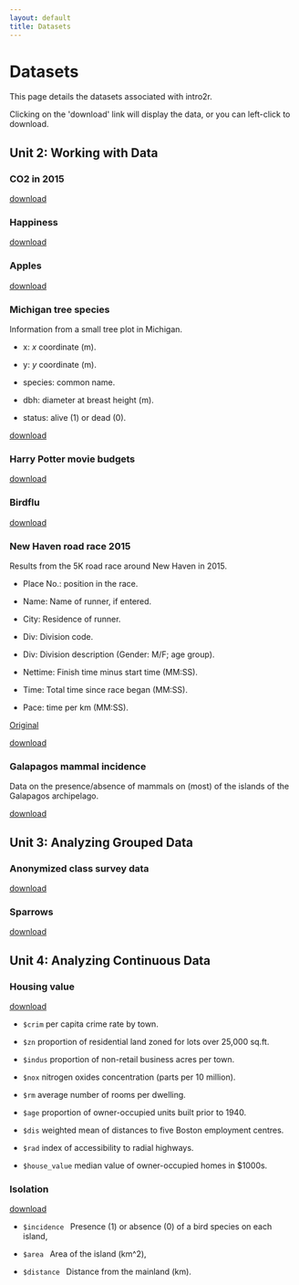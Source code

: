 ```yaml
---
layout: default
title: Datasets
---
```


# Datasets

This page details the datasets associated with intro2r.

Clicking on the 'download' link will display the data, or you can left-click to download.


## Unit 2: Working with Data

### CO2 in 2015

[download](../data/CO2_2015.txt)

### Happiness

[download](../data/happiness.csv)

### Apples

[download](../data/apples.txt)

### Michigan tree species

Information from a small tree plot in Michigan.

 - x: *x* coordinate (m).
 
 - y: *y* coordinate (m).
 
 - species: common name.
 
 - dbh: diameter at breast height (m).
 
 - status: alive (1) or dead (0).

[download](../data/treespecies_dirtydata.txt)

### Harry Potter movie budgets

[download](harry-potter-movies.txt)


### Birdflu

[download](../data/birdflu.xls)

### New Haven road race 2015

Results from the 5K road race around New Haven in 2015.

 - Place No.: position in the race.
 
 - Name: Name of runner, if entered.
 
 - City: Residence of runner.
 
 - Div: Division code.
 
 - Div: Division description (Gender: M/F; age group).
 
 - Nettime: Finish time minus start time (MM:SS).
 
 - Time: Total time since race began (MM:SS).    
 
 - Pace: time per km (MM:SS).

[Original](http://www.newhavenroadrace.org/wp-content/uploads/2015/03/NH16-5k-Overall.txt)

[download](../data/NH16-5k-Overall.txt)


### Galapagos mammal incidence

Data on the presence/absence of mammals on (most) of the islands of the Galapagos archipelago.

[download](../data/galapagos_mammals.csv)


## Unit 3: Analyzing Grouped Data

### Anonymized class survey data

[download](../data/class_survey.txt)

### Sparrows

[download](../data/sparrows.txt)


## Unit 4: Analyzing Continuous Data

### Housing value

[download](../data/housing_value.txt)

  - `$crim`  per capita crime rate by town.

  - `$zn` proportion of residential land zoned for lots over 25,000 sq.ft.

  - `$indus` proportion of non-retail business acres per town.

  - `$nox` nitrogen oxides concentration (parts per 10 million).

  - `$rm`  average number of rooms per dwelling.

  - `$age`  proportion of owner-occupied units built prior to 1940.

  - `$dis`  weighted mean of distances to five Boston employment centres.

  - `$rad`  index of accessibility to radial highways.

  - `$house_value`  median value of owner-occupied homes in $1000s.


### Isolation

[download](../data/isolation.txt)

 - `$incidence `  Presence (1) or absence (0) of a bird species on each island,
 
 - `$area ` Area of the island (km^2),
 
 - `$distance ` Distance from the mainland (km).
 
 

 
